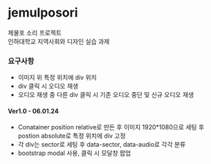 # jemulposori

제물포 소리 프로젝트 <br>
인하대학교 지역사회와 디자인 실습 과제

<h3>요구사항</h3>

<ul>
<li>이미지 위 특정 위치에 div 위치 </li>
<li>div 클릭 시 오디오 재생</li>
<li>오디오 재생 중 다른 div 클릭 시 기존 오디오 중단 및 신규 오디오 재생</li>
</ul>

<h4>Ver1.0 - 06.01.24</h4>
<ul>
<li>Conatainer position relative로 만든 후 이미지 1920*1080으로 세팅 후 postion absolute로 특정 위치에 div 고정
<li>각 div는 sector로 세팅 후 data-sector, data-audio로 각각 분류
<li>bootstrap modal 사용, 클릭 시 모달창 팝업
</ul>
